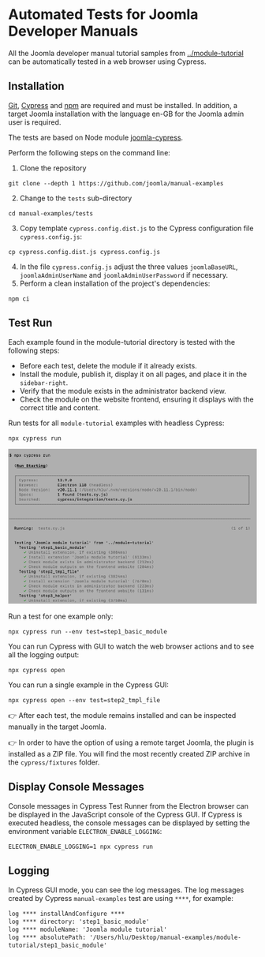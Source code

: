 # Automated Tests for Joomla Developer Manuals

All the Joomla developer manual tutorial samples from [../module-tutorial](../module-tutorial) can be automatically tested in a web browser using Cypress.

## Installation

[Git](https://git-scm.com/), [Cypress](https://www.cypress.io//) and [npm](https://www.npmjs.com/) are required and must be installed. In addition, a target Joomla installation with the language en-GB for the Joomla admin user is required.

The tests are based on Node module [joomla-cypress](https://github.com/joomla-projects/joomla-cypress/). 

Perform the following steps on the command line:

1. Clone the repository
```
git clone --depth 1 https://github.com/joomla/manual-examples
```
2. Change to the `tests` sub-directory
```
cd manual-examples/tests
```
3. Copy template `cypress.config.dist.js` to the Cypress configuration file `cypress.config.js`:
```
cp cypress.config.dist.js cypress.config.js
```
4. In the file `cypress.config.js` adjust the three values `joomlaBaseURL`, `joomlaAdminUserName` and `joomlaAdminUserPassword` if necessary.
5. Perform a clean installation of the project's dependencies:
```
npm ci
```

## Test Run

Each example found in the module-tutorial directory is tested with the following steps:
* Before each test, delete the module if it already exists.
* Install the module, publish it, display it on all pages, and place it in the `sidebar-right`.
* Verify that the module exists in the administrator backend view.
* Check the module on the website frontend, ensuring it displays with the correct title and content.

Run tests for all `module-tutorial` examples with headless Cypress:
```
npx cypress run
```

![screenshot npx cypress run](../images/npx-cypress-run.png)

Run a test for one example only:
```
npx cypress run --env test=step1_basic_module
```

You can run Cypress with GUI to watch the web browser actions and to see all the logging output:
```
npx cypress open
```

You can run a single example in the Cypress GUI:
```
npx cypress open --env test=step2_tmpl_file
```

:point_right: After each test, the module remains installed and can be inspected manually in the target Joomla.

:point_right: In order to have the option of using a remote target Joomla, the plugin is installed as a ZIP file. You will find the most recently created ZIP archive in the `cypress/fixtures` folder.

## Display Console Messages

Console messages in Cypress Test Runner from the Electron browser can be displayed in the JavaScript console
of the Cypress GUI.
If Cypress is executed headless, the console messages can be displayed by setting the environment variable `ELECTRON_ENABLE_LOGGING`:
```
ELECTRON_ENABLE_LOGGING=1 npx cypress run
```

## Logging

In Cypress GUI mode, you can see the log messages. The log messages created by Cypress `manual-examples` test are using `****`, for example:
```
log **** installAndConfigure ****
log **** directory: 'step1_basic_module'
log **** moduleName: 'Joomla module tutorial'
log **** absolutePath: '/Users/hlu/Desktop/manual-examples/module-tutorial/step1_basic_module'
```
